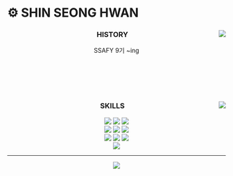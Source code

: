 # :gear: SHIN SEONG HWAN

<div align="center">
    <div>
        <img align="right" src="http://mazassumnida.wtf/api/v2/generate_badge?boj=hw2ny1"/>
	</div>
    <h3>HISTORY</h3>
	<p>
        SSAFY 9기 ~ing
        <br>
        <br>
        <br>
        <br>
        <br>
        <br>
    </p>
</div>
<div align="center">
	<img align="right" src="https://github-readme-stats.vercel.app/api/top-langs/?username=hw2ny1&layout=compact&theme=vue-dark"/>
	<h3>SKILLS</h3>
  	<img src="https://img.shields.io/badge/c++-00599C?style=for-the-badge&logo=c%2B%2B&logoColor=white">
    <img src="https://img.shields.io/badge/python-3776AB?style=for-the-badge&logo=python&logoColor=white">
	<img src="https://img.shields.io/badge/html5-E34F26?style=for-the-badge&logo=html5&logoColor=white"><br>
	<img src="https://img.shields.io/badge/css-1572B6?style=for-the-badge&logo=css3&logoColor=white">
    <img src="https://img.shields.io/badge/vue.js-4FC08D?style=for-the-badge&logo=vue.js&logoColor=white">
	<img src="https://img.shields.io/badge/node.js-339933?style=for-the-badge&logo=Node.js&logoColor=white"><br>
    <img src="https://img.shields.io/badge/django-092E20?style=for-the-badge&logo=django&logoColor=white">
	<img src="https://img.shields.io/badge/bootstrap-7952B3?style=for-the-badge&logo=bootstrap&logoColor=white">
    <img src="https://img.shields.io/badge/linux-FCC624?style=for-the-badge&logo=linux&logoColor=black"><br>
	<img src="https://img.shields.io/badge/github-181717?style=for-the-badge&logo=github&logoColor=white"
    <img src="https://img.shields.io/badge/git-F05032?style=for-the-badge&logo=git&logoColor=white">







------------

<div>
    <img src="https://hits.seeyoufarm.com/api/count/incr/badge.svg?url=https%3A%2F%2Fgithub.com%2Fhw2ny1&count_bg=%23FFC7C6&title_bg=%23FF9999&icon=&icon_color=%23E7E7E7&title=hits&edge_flat=false">
</div>
